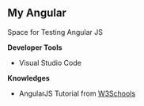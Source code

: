 ## My Angular
Space for Testing Angular JS

**Developer Tools**
- Visual Studio Code

**Knowledges**
- AngularJS Tutorial from [W3Schools](https://www.w3schools.com/angular/)
